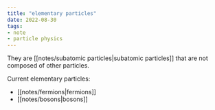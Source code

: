```yaml
---
title: "elementary particles"
date: 2022-08-30
tags:
- note
- particle physics
---
```

They are [[notes/subatomic particles|subatomic particles]] that are not composed of other particles.

Current elementary particles:
- [[notes/fermions|fermions]]
- [[notes/bosons|bosons]]
